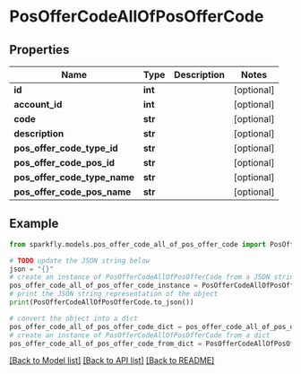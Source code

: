 # PosOfferCodeAllOfPosOfferCode


## Properties

Name | Type | Description | Notes
------------ | ------------- | ------------- | -------------
**id** | **int** |  | [optional] 
**account_id** | **int** |  | [optional] 
**code** | **str** |  | [optional] 
**description** | **str** |  | [optional] 
**pos_offer_code_type_id** | **str** |  | [optional] 
**pos_offer_code_pos_id** | **str** |  | [optional] 
**pos_offer_code_type_name** | **str** |  | [optional] 
**pos_offer_code_pos_name** | **str** |  | [optional] 

## Example

```python
from sparkfly.models.pos_offer_code_all_of_pos_offer_code import PosOfferCodeAllOfPosOfferCode

# TODO update the JSON string below
json = "{}"
# create an instance of PosOfferCodeAllOfPosOfferCode from a JSON string
pos_offer_code_all_of_pos_offer_code_instance = PosOfferCodeAllOfPosOfferCode.from_json(json)
# print the JSON string representation of the object
print(PosOfferCodeAllOfPosOfferCode.to_json())

# convert the object into a dict
pos_offer_code_all_of_pos_offer_code_dict = pos_offer_code_all_of_pos_offer_code_instance.to_dict()
# create an instance of PosOfferCodeAllOfPosOfferCode from a dict
pos_offer_code_all_of_pos_offer_code_from_dict = PosOfferCodeAllOfPosOfferCode.from_dict(pos_offer_code_all_of_pos_offer_code_dict)
```
[[Back to Model list]](../README.md#documentation-for-models) [[Back to API list]](../README.md#documentation-for-api-endpoints) [[Back to README]](../README.md)


